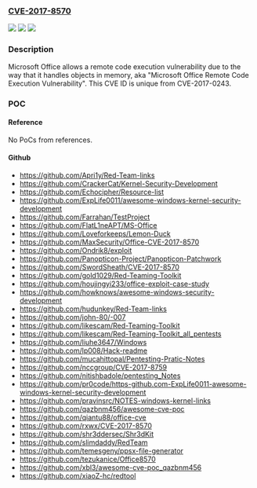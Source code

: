 ### [CVE-2017-8570](https://cve.mitre.org/cgi-bin/cvename.cgi?name=CVE-2017-8570)
![](https://img.shields.io/static/v1?label=Product&message=Microsoft%20Office%202007%20SP3%2C%20Microsoft%20Office%202010%20SP2%2C%20Microsoft%20Office%202013%20SP1%2C%20and%20Microsoft%20Office%202016.&color=blue)
![](https://img.shields.io/static/v1?label=Version&message=n%2Fa&color=blue)
![](https://img.shields.io/static/v1?label=Vulnerability&message=Remote%20Code%20Execution&color=brighgreen)

### Description

Microsoft Office allows a remote code execution vulnerability due to the way that it handles objects in memory, aka "Microsoft Office Remote Code Execution Vulnerability". This CVE ID is unique from CVE-2017-0243.

### POC

#### Reference
No PoCs from references.

#### Github
- https://github.com/Apri1y/Red-Team-links
- https://github.com/CrackerCat/Kernel-Security-Development
- https://github.com/Echocipher/Resource-list
- https://github.com/ExpLife0011/awesome-windows-kernel-security-development
- https://github.com/Farrahan/TestProject
- https://github.com/FlatL1neAPT/MS-Office
- https://github.com/Loveforkeeps/Lemon-Duck
- https://github.com/MaxSecurity/Office-CVE-2017-8570
- https://github.com/Ondrik8/exploit
- https://github.com/Panopticon-Project/Panopticon-Patchwork
- https://github.com/SwordSheath/CVE-2017-8570
- https://github.com/gold1029/Red-Teaming-Toolkit
- https://github.com/houjingyi233/office-exploit-case-study
- https://github.com/howknows/awesome-windows-security-development
- https://github.com/hudunkey/Red-Team-links
- https://github.com/john-80/-007
- https://github.com/likescam/Red-Teaming-Toolkit
- https://github.com/likescam/Red-Teaming-Toolkit_all_pentests
- https://github.com/liuhe3647/Windows
- https://github.com/lp008/Hack-readme
- https://github.com/mucahittopal/Pentesting-Pratic-Notes
- https://github.com/nccgroup/CVE-2017-8759
- https://github.com/nitishbadole/pentesting_Notes
- https://github.com/pr0code/https-github.com-ExpLife0011-awesome-windows-kernel-security-development
- https://github.com/pravinsrc/NOTES-windows-kernel-links
- https://github.com/qazbnm456/awesome-cve-poc
- https://github.com/qiantu88/office-cve
- https://github.com/rxwx/CVE-2017-8570
- https://github.com/shr3ddersec/Shr3dKit
- https://github.com/slimdaddy/RedTeam
- https://github.com/temesgeny/ppsx-file-generator
- https://github.com/tezukanice/Office8570
- https://github.com/xbl3/awesome-cve-poc_qazbnm456
- https://github.com/xiaoZ-hc/redtool

